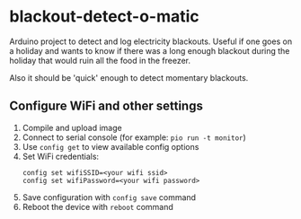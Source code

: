 # blackout-detect-o-matic
Arduino project to detect and log electricity blackouts.
Useful if one goes on a holiday and wants to know if
there was a long enough blackout during the holiday that
would ruin all the food in the freezer.

Also it should be 'quick' enough to detect momentary blackouts.


## Configure WiFi and other settings
1. Compile and upload image
2. Connect to serial console (for example: `pio run -t monitor`)
3. Use `config get` to view available config options
4. Set WiFi credentials:
   ```text
   config set wifiSSID=<your wifi ssid>
   config set wifiPassword=<your wifi password>
   ``` 
5. Save configuration with `config save` command
6. Reboot the device with `reboot` command